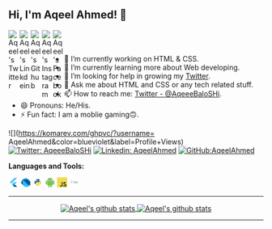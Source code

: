 ## Hi, I'm Aqeel Ahmed! 👋

<a href="https://twitter.com/AqeelAhmed">
  <img align="left" alt="Aqeel's Twitter" width="22px" src="https://cdn.jsdelivr.net/npm/simple-icons@v3/icons/twitter.svg" />
</a>
<a href="https://linkedin.com/in/Aqeel Ahmed">
  <img align="left" alt="Aqeel's Linkdein" width="22px" src="https://cdn.jsdelivr.net/npm/simple-icons@v3/icons/linkedin.svg" />
</a>
<a href="https://github.com/AqeelAhmed">
  <img align="left" alt="Aqeel's Github" width="22px" src="https://cdn.jsdelivr.net/npm/simple-icons@v3/icons/github.svg" />
</a>

<a href="https://instagram.com/AqeelAhmed/">
  <img align="left" alt="Aqeel's Instagram" width="22px" src="https://cdn.jsdelivr.net/npm/simple-icons@v3/icons/instagram.svg" />
</a>
<a href="https://www.facebook.com/Aqeel Ahmed Rind/">
  <img align="left" alt="Aqeel's Facebook" width="22px" src="https://cdn.jsdelivr.net/npm/simple-icons@v3/icons/facebook.svg" />
</a>

<br/>
<br/>

- 🔭 I’m currently working on HTML & CSS.
- 🌱 I’m currently learning more about Web developing.
- 🤔 I’m looking for help in growing my [Twitter](https://twitter.com/AqeeeBaloSHi).
- 💬 Ask me about HTML and CSS or any tech related stuff.
- 📫 How to reach me: [Twitter - @AqeeeBaloSHi](https://twitter.com/AqeeeBaloSHi).
- 😄 Pronouns: He/His.
- ⚡ Fun fact: I am a moblie gaming🙃.

![](https://komarev.com/ghpvc/?username= AqeelAhmed&color=blueviolet&label=Profile+Views)
[![Twitter: AqeeeBaloSHi](https://img.shields.io/twitter/follow/AqeeeBaloSHi?style=social)](https://twitter.com/AqeeeBaloSHi)
[![Linkedin: AqeelAhmed](https://img.shields.io/badge/-AqeelAhmed-blue?style=flat-square&logo=Linkedin&logoColor=white&link=https://www.linkedin.com/in/AqeelAhmed/)](https://www.linkedin.com/in/AqeelAhmed/)
[![GitHub:AqeelAhmed](https://img.shields.io/github/followers/AqeelAhmed?label=follow&style=social)](https://github.com/iampawan)


**Languages and Tools:**  

<code><img height="20" src="https://raw.githubusercontent.com/github/explore/80688e429a7d4ef2fca1e82350fe8e3517d3494d/topics/flutter/flutter.png"></code>
<code><img height="20" src="https://raw.githubusercontent.com/github/explore/80688e429a7d4ef2fca1e82350fe8e3517d3494d/topics/dart/dart.png"></code>
<code><img height="20" src="https://raw.githubusercontent.com/github/explore/80688e429a7d4ef2fca1e82350fe8e3517d3494d/topics/python/python.png"></code>
<code><img height="20" src="https://raw.githubusercontent.com/github/explore/80688e429a7d4ef2fca1e82350fe8e3517d3494d/topics/android/android.png"></code>
<code><img height="20" src="https://raw.githubusercontent.com/github/explore/80688e429a7d4ef2fca1e82350fe8e3517d3494d/topics/javascript/javascript.png"></code> 
<code><img height="20" src="https://raw.githubusercontent.com/github/explore/80688e429a7d4ef2fca1e82350fe8e3517d3494d/topics/java/java.png"></code> 

<hr>
<center>
<a href="https://github.com/AqeelAhmed">
 <img align="center" src="https://github-readme-stats.vercel.app/api?username=AqeelAhmed&show_icons=true&theme=dark&line_height=40" alt="Aqeel's github stats"/>
 <img align="center" src="https://github-readme-stats.vercel.app/api/top-langs/?username=AqeelAhmed&langs_count=5&theme=dark" alt="Aqeel's github stats"/>
</a>
<hr>

<div align="center">

